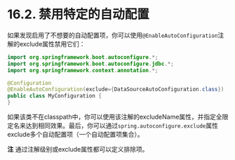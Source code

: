 # 16.2. 禁用特定的自动配置

如果发现启用了不想要的自动配置项，你可以使用`@EnableAutoConfiguration`注解的exclude属性禁用它们：

```java
import org.springframework.boot.autoconfigure.*;
import org.springframework.boot.autoconfigure.jdbc.*;
import org.springframework.context.annotation.*;

@Configuration
@EnableAutoConfiguration(exclude={DataSourceAutoConfiguration.class})
public class MyConfiguration {
}
```

如果该类不在classpath中，你可以使用该注解的excludeName属性，并指定全限定名来达到相同效果。最后，你可以通过`spring.autoconfigure.exclude`属性exclude多个自动配置项（一个自动配置项集合）。

**注** 通过注解级别或exclude属性都可以定义排除项。

